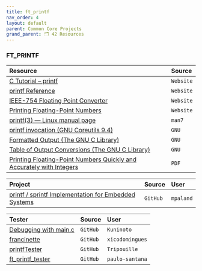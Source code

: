 ```yaml
---
title: ft_printf
nav_order: 4
layout: default
parent: Common Core Projects
grand_parent: 🗂️ 42 Resources
---
```


### **FT_PRINTF**

| Resource                                                                                                                                      | Source    |
| :-------------------------------------------------------------------------------------------------------------------------------------------- | :-------- |
| [C Tutorial – printf](https://www.codingunit.com/printf-format-specifiers-format-conversions-and-formatted-output)                            | `Website` |
| [printf Reference](https://cplusplus.com/reference/cstdio/printf)                                                                             | `Website` |
| [IEEE-754 Floating Point Converter](https://www.h-schmidt.net/FloatConverter/IEEE754.html)                                                    | `Website` |
| [Printing Floating-Point Numbers](https://www.ryanjuckett.com/printing-floating-point-numbers)                                                | `Website` |
| [printf(3) — Linux manual page](https://man7.org/linux/man-pages/man3/printf.3.html)                                                          | `man7`    |
| [printf invocation (GNU Coreutils 9.4)](https://www.gnu.org/software/coreutils/manual/html_node/printf-invocation.html#printf-invocation)     | `GNU`     |
| [Formatted Output (The GNU C Library)](https://www.gnu.org/software/libc/manual/html_node/Formatted-Output.html)                              | `GNU`     |
| [Table of Output Conversions (The GNU C Library)](https://www.gnu.org/software/libc/manual/html_node/Table-of-Output-Conversions.html)        | `GNU`     |
| [Printing Floating-Point Numbers Quickly and Accurately with Integers](https://www.cs.tufts.edu/~nr/cs257/archive/florian-loitsch/printf.pdf) | `PDF`     |

| Project                                                                                   | Source    | User |
| :---------------------------------------------------------------------------------------- | :-------- | :--- |
| [printf / sprintf Implementation for Embedded Systems](https://github.com/mpaland/printf) | `GitHub`  | `mpaland` |

| Tester                                                                                               | Source    | User |
| :--------------------------------------------------------------------------------------------------- | :-------- | :--- |
| [Debugging with main.c](https://github.com/Kuninoto/42_ft_printf/blob/master/lvl_1_ft_printf/main.c) | `GitHub`  | `Kuninoto` |
| [francinette](https://github.com/xicodomingues/francinette)                                          | `GitHub`  | `xicodomingues` |
| [printfTester](https://github.com/Tripouille/printfTester)                                           | `GitHub`  | `Tripouille` |
| [ft_printf_tester](https://github.com/paulo-santana/ft_printf_tester)                                | `GitHub`  | `paulo-santana` |
